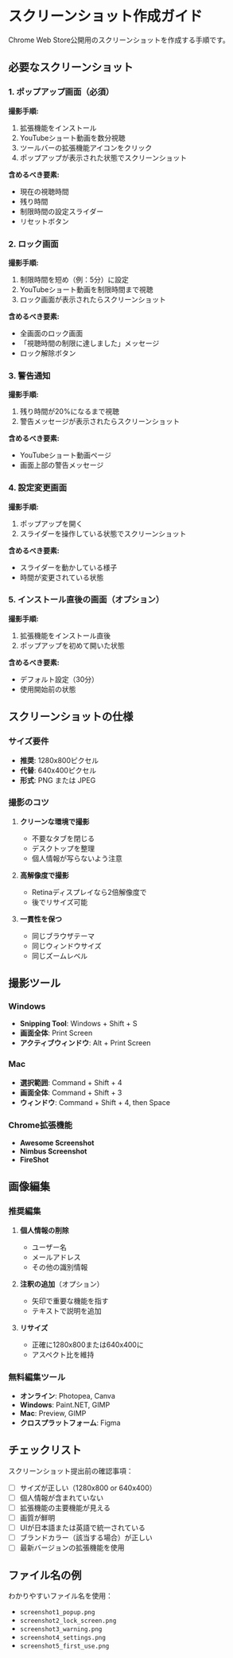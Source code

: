 # スクリーンショット作成ガイド

Chrome Web Store公開用のスクリーンショットを作成する手順です。

## 必要なスクリーンショット

### 1. ポップアップ画面（必須）

**撮影手順:**
1. 拡張機能をインストール
2. YouTubeショート動画を数分視聴
3. ツールバーの拡張機能アイコンをクリック
4. ポップアップが表示された状態でスクリーンショット

**含めるべき要素:**
- 現在の視聴時間
- 残り時間
- 制限時間の設定スライダー
- リセットボタン

### 2. ロック画面

**撮影手順:**
1. 制限時間を短め（例：5分）に設定
2. YouTubeショート動画を制限時間まで視聴
3. ロック画面が表示されたらスクリーンショット

**含めるべき要素:**
- 全画面のロック画面
- 「視聴時間の制限に達しました」メッセージ
- ロック解除ボタン

### 3. 警告通知

**撮影手順:**
1. 残り時間が20%になるまで視聴
2. 警告メッセージが表示されたらスクリーンショット

**含めるべき要素:**
- YouTubeショート動画ページ
- 画面上部の警告メッセージ

### 4. 設定変更画面

**撮影手順:**
1. ポップアップを開く
2. スライダーを操作している状態でスクリーンショット

**含めるべき要素:**
- スライダーを動かしている様子
- 時間が変更されている状態

### 5. インストール直後の画面（オプション）

**撮影手順:**
1. 拡張機能をインストール直後
2. ポップアップを初めて開いた状態

**含めるべき要素:**
- デフォルト設定（30分）
- 使用開始前の状態

## スクリーンショットの仕様

### サイズ要件
- **推奨**: 1280x800ピクセル
- **代替**: 640x400ピクセル
- **形式**: PNG または JPEG

### 撮影のコツ

1. **クリーンな環境で撮影**
   - 不要なタブを閉じる
   - デスクトップを整理
   - 個人情報が写らないよう注意

2. **高解像度で撮影**
   - Retinaディスプレイなら2倍解像度で
   - 後でリサイズ可能

3. **一貫性を保つ**
   - 同じブラウザテーマ
   - 同じウィンドウサイズ
   - 同じズームレベル

## 撮影ツール

### Windows
- **Snipping Tool**: Windows + Shift + S
- **画面全体**: Print Screen
- **アクティブウィンドウ**: Alt + Print Screen

### Mac
- **選択範囲**: Command + Shift + 4
- **画面全体**: Command + Shift + 3
- **ウィンドウ**: Command + Shift + 4, then Space

### Chrome拡張機能
- **Awesome Screenshot**
- **Nimbus Screenshot**
- **FireShot**

## 画像編集

### 推奨編集
1. **個人情報の削除**
   - ユーザー名
   - メールアドレス
   - その他の識別情報

2. **注釈の追加**（オプション）
   - 矢印で重要な機能を指す
   - テキストで説明を追加

3. **リサイズ**
   - 正確に1280x800または640x400に
   - アスペクト比を維持

### 無料編集ツール
- **オンライン**: Photopea, Canva
- **Windows**: Paint.NET, GIMP
- **Mac**: Preview, GIMP
- **クロスプラットフォーム**: Figma

## チェックリスト

スクリーンショット提出前の確認事項：

- [ ] サイズが正しい（1280x800 or 640x400）
- [ ] 個人情報が含まれていない
- [ ] 拡張機能の主要機能が見える
- [ ] 画質が鮮明
- [ ] UIが日本語または英語で統一されている
- [ ] ブランドカラー（該当する場合）が正しい
- [ ] 最新バージョンの拡張機能を使用

## ファイル名の例

わかりやすいファイル名を使用：
- `screenshot1_popup.png`
- `screenshot2_lock_screen.png`
- `screenshot3_warning.png`
- `screenshot4_settings.png`
- `screenshot5_first_use.png`